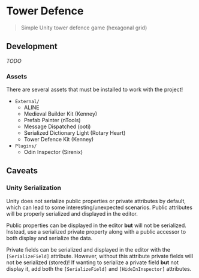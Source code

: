 # Tower Defence

> Simple Unity tower defence game (hexagonal grid)

## Development

_TODO_

### Assets

There are several assets that must be installed to work with the project!

- `External/`
  - ALINE 
  - Medieval Builder Kit (Kenney)
  - Prefab Painter (nTools)
  - Message Dispatched (ooti)
  - Serialized Dictionary Light (Rotary Heart)
  - Tower Defence Kit (Kenney)
- `Plugins/`
  - Odin Inspector (Sirenix)

## Caveats

### Unity Serialization

Unity does not serialize public properties or private attributes by default, which can lead to some interesting/unexpected scenarios. Public attributes will be properly serialized and displayed in the editor.

Public properties can be displayed in the editor **but** will not be serialized. Instead, use a serialized private property along with a public accessor to both display and serialize the data.

Private fields can be serialized and displayed in the editor with the `[SerializeField]` attribute. However, without this attribute private fields will not be serialized (stored)! If wanting to serialize a private field **but** not display it, add both the `[SerializeField]` and `[HideInInspector]` attributes.

